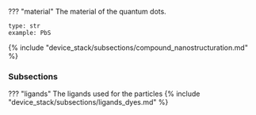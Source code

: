 ??? "material"
    The material of the quantum dots.

    type: str
    example: PbS

{% include "device_stack/subsections/compound_nanostructuration.md" %}

### Subsections
??? "ligands"
    The ligands used for the particles
    {% include "device_stack/subsections/ligands_dyes.md" %}